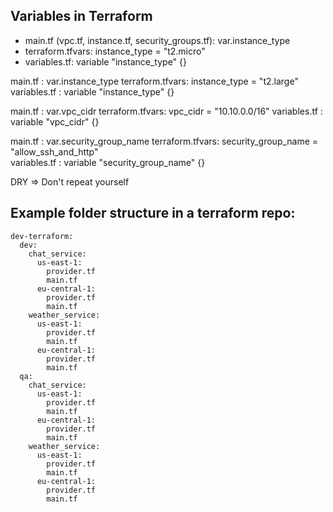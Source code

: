 ## Variables in Terraform

* main.tf (vpc.tf, instance.tf, security_groups.tf): var.instance_type 
* terraform.tfvars: instance_type = "t2.micro"
* variables.tf: variable "instance_type" {} 


main.tf :              var.instance_type
terraform.tfvars: instance_type = "t2.large"
variables.tf :       variable "instance_type" {} 
    

main.tf :              var.vpc_cidr
terraform.tfvars: vpc_cidr = "10.10.0.0/16"
variables.tf :       variable "vpc_cidr" {} 


main.tf :              var.security_group_name
terraform.tfvars:  security_group_name = "allow_ssh_and_http"          
variables.tf :       variable "security_group_name" {} 

DRY => Don't repeat yourself 



## Example folder structure in a terraform repo:
```
dev-terraform:
  dev:
    chat_service:
      us-east-1:
        provider.tf
        main.tf
      eu-central-1:
        provider.tf
        main.tf
    weather_service:
      us-east-1:
        provider.tf
        main.tf
      eu-central-1:
        provider.tf
        main.tf
  qa:
    chat_service:
      us-east-1:
        provider.tf
        main.tf
      eu-central-1:
        provider.tf
        main.tf
    weather_service:
      us-east-1:
        provider.tf
        main.tf
      eu-central-1:
        provider.tf
        main.tf
```
